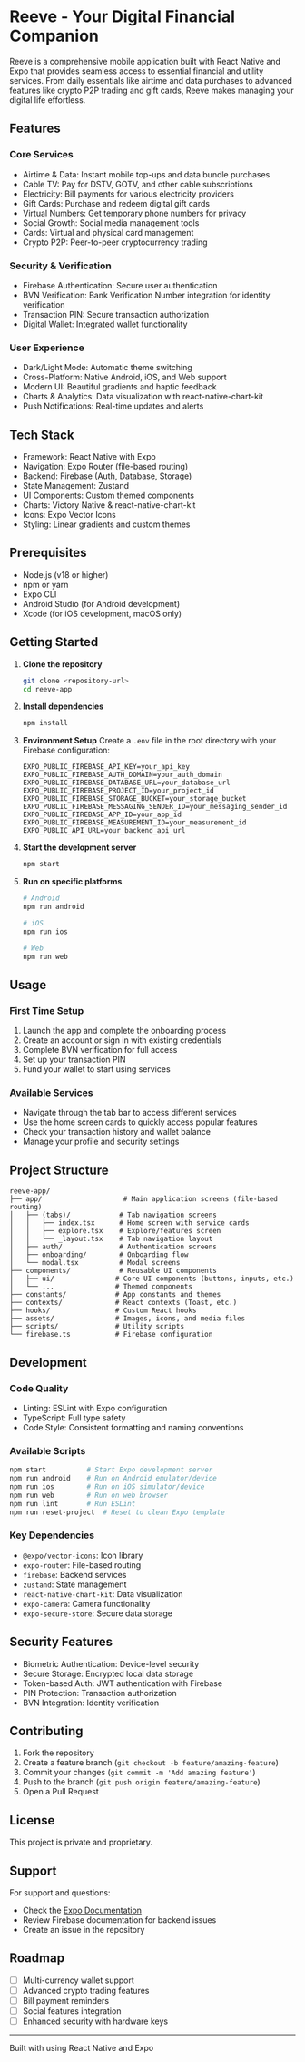 # Reeve - Your Digital Financial Companion

Reeve is a comprehensive mobile application built with React Native and Expo that provides seamless access to essential financial and utility services. From daily essentials like airtime and data purchases to advanced features like crypto P2P trading and gift cards, Reeve makes managing your digital life effortless.

## Features

### Core Services
- Airtime & Data: Instant mobile top-ups and data bundle purchases
- Cable TV: Pay for DSTV, GOTV, and other cable subscriptions
- Electricity: Bill payments for various electricity providers
- Gift Cards: Purchase and redeem digital gift cards
- Virtual Numbers: Get temporary phone numbers for privacy
- Social Growth: Social media management tools
- Cards: Virtual and physical card management
- Crypto P2P: Peer-to-peer cryptocurrency trading

### Security & Verification
- Firebase Authentication: Secure user authentication
- BVN Verification: Bank Verification Number integration for identity verification
- Transaction PIN: Secure transaction authorization
- Digital Wallet: Integrated wallet functionality

### User Experience
- Dark/Light Mode: Automatic theme switching
- Cross-Platform: Native Android, iOS, and Web support
- Modern UI: Beautiful gradients and haptic feedback
- Charts & Analytics: Data visualization with react-native-chart-kit
- Push Notifications: Real-time updates and alerts

## Tech Stack

- Framework: React Native with Expo
- Navigation: Expo Router (file-based routing)
- Backend: Firebase (Auth, Database, Storage)
- State Management: Zustand
- UI Components: Custom themed components
- Charts: Victory Native & react-native-chart-kit
- Icons: Expo Vector Icons
- Styling: Linear gradients and custom themes

## Prerequisites

- Node.js (v18 or higher)
- npm or yarn
- Expo CLI
- Android Studio (for Android development)
- Xcode (for iOS development, macOS only)

## Getting Started

1. **Clone the repository**
   ```bash
   git clone <repository-url>
   cd reeve-app
   ```

2. **Install dependencies**
   ```bash
   npm install
   ```

3. **Environment Setup**
   Create a `.env` file in the root directory with your Firebase configuration:
   ```env
   EXPO_PUBLIC_FIREBASE_API_KEY=your_api_key
   EXPO_PUBLIC_FIREBASE_AUTH_DOMAIN=your_auth_domain
   EXPO_PUBLIC_FIREBASE_DATABASE_URL=your_database_url
   EXPO_PUBLIC_FIREBASE_PROJECT_ID=your_project_id
   EXPO_PUBLIC_FIREBASE_STORAGE_BUCKET=your_storage_bucket
   EXPO_PUBLIC_FIREBASE_MESSAGING_SENDER_ID=your_messaging_sender_id
   EXPO_PUBLIC_FIREBASE_APP_ID=your_app_id
   EXPO_PUBLIC_FIREBASE_MEASUREMENT_ID=your_measurement_id
   EXPO_PUBLIC_API_URL=your_backend_api_url
   ```

4. **Start the development server**
   ```bash
   npm start
   ```

5. **Run on specific platforms**
   ```bash
   # Android
   npm run android

   # iOS
   npm run ios

   # Web
   npm run web
   ```

## Usage

### First Time Setup
1. Launch the app and complete the onboarding process
2. Create an account or sign in with existing credentials
3. Complete BVN verification for full access
4. Set up your transaction PIN
5. Fund your wallet to start using services

### Available Services
- Navigate through the tab bar to access different services
- Use the home screen cards to quickly access popular features
- Check your transaction history and wallet balance
- Manage your profile and security settings

## Project Structure

```
reeve-app/
├── app/                    # Main application screens (file-based routing)
│   ├── (tabs)/            # Tab navigation screens
│   │   ├── index.tsx      # Home screen with service cards
│   │   ├── explore.tsx    # Explore/features screen
│   │   └── _layout.tsx    # Tab navigation layout
│   ├── auth/              # Authentication screens
│   ├── onboarding/        # Onboarding flow
│   └── modal.tsx          # Modal screens
├── components/            # Reusable UI components
│   ├── ui/               # Core UI components (buttons, inputs, etc.)
│   └── ...               # Themed components
├── constants/            # App constants and themes
├── contexts/             # React contexts (Toast, etc.)
├── hooks/                # Custom React hooks
├── assets/               # Images, icons, and media files
├── scripts/              # Utility scripts
└── firebase.ts           # Firebase configuration
```

## Development

### Code Quality
- Linting: ESLint with Expo configuration
- TypeScript: Full type safety
- Code Style: Consistent formatting and naming conventions

### Available Scripts
```bash
npm start          # Start Expo development server
npm run android    # Run on Android emulator/device
npm run ios        # Run on iOS simulator/device
npm run web        # Run on web browser
npm run lint       # Run ESLint
npm run reset-project  # Reset to clean Expo template
```

### Key Dependencies
- `@expo/vector-icons`: Icon library
- `expo-router`: File-based routing
- `firebase`: Backend services
- `zustand`: State management
- `react-native-chart-kit`: Data visualization
- `expo-camera`: Camera functionality
- `expo-secure-store`: Secure data storage

## Security Features

- Biometric Authentication: Device-level security
- Secure Storage: Encrypted local data storage
- Token-based Auth: JWT authentication with Firebase
- PIN Protection: Transaction authorization
- BVN Integration: Identity verification

## Contributing

1. Fork the repository
2. Create a feature branch (`git checkout -b feature/amazing-feature`)
3. Commit your changes (`git commit -m 'Add amazing feature'`)
4. Push to the branch (`git push origin feature/amazing-feature`)
5. Open a Pull Request

## License

This project is private and proprietary.

## Support

For support and questions:
- Check the [Expo Documentation](https://docs.expo.dev/)
- Review Firebase documentation for backend issues
- Create an issue in the repository

## Roadmap

- [ ] Multi-currency wallet support
- [ ] Advanced crypto trading features
- [ ] Bill payment reminders
- [ ] Social features integration
- [ ] Enhanced security with hardware keys

---

Built with using React Native and Expo
